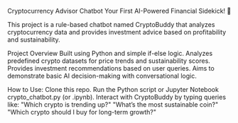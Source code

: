 Cryptocurrency Advisor Chatbot
Your First AI-Powered Financial Sidekick! 🌟

This project is a rule-based chatbot named CryptoBuddy that analyzes cryptocurrency data and provides investment advice based on profitability and sustainability.

Project Overview
Built using Python and simple if-else logic.
Analyzes predefined crypto datasets for price trends and sustainability scores.
Provides investment recommendations based on user queries.
Aims to demonstrate basic AI decision-making with conversational logic.

How to Use:
Clone this repo.
Run the Python script or Jupyter Notebook crypto_chatbot.py (or .ipynb).
Interact with CryptoBuddy by typing queries like:
"Which crypto is trending up?"
"What’s the most sustainable coin?"
"Which crypto should I buy for long-term growth?"

